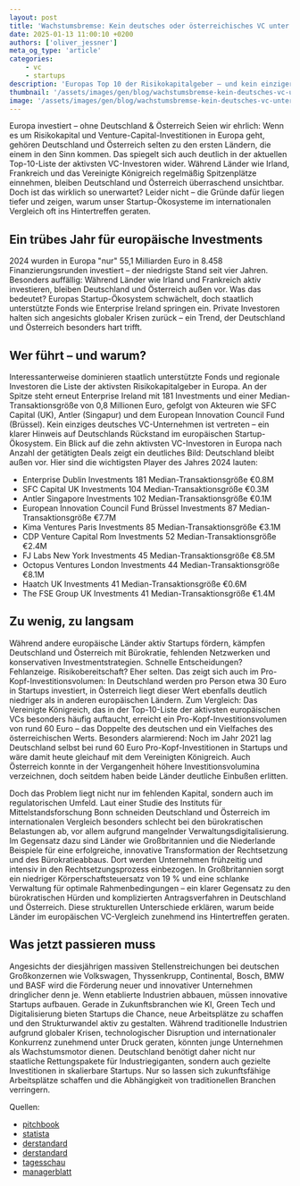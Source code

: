 ```yaml
---
layout: post
title: 'Wachstumsbremse: Kein deutsches oder österreichisches VC unter den führenden Investoren Europas'
date: 2025-01-13 11:00:10 +0200
authors: ['oliver_jessner']
meta_og_type: 'article'
categories:
    - vc
    - startups
description: 'Europas Top 10 der Risikokapitalgeber – und kein einziger aus Deutschland oder Österreich. Wie kann es sein, dass die größte Volkswirtschaft Europas in der VC-Landschaft kaum sichtbar ist? Ein Blick auf die Gründe hinter dem Rückstand.'
thumbnail: '/assets/images/gen/blog/wachstumsbremse-kein-deutsches-vc-unter-den-fuehrenden-investoren-europas/header_thumbnail.webp'
image: '/assets/images/gen/blog/wachstumsbremse-kein-deutsches-vc-unter-den-fuehrenden-investoren-europas/header.webp'
---
```


Europa investiert – ohne Deutschland & Österreich
Seien wir ehrlich: Wenn es um Risikokapital und Venture-Capital-Investitionen in Europa geht, gehören Deutschland und Österreich selten zu den ersten Ländern, die einem in den Sinn kommen. Das spiegelt sich auch deutlich in der aktuellen Top-10-Liste der aktivsten VC-Investoren wider. Während Länder wie Irland, Frankreich und das Vereinigte Königreich regelmäßig Spitzenplätze einnehmen, bleiben Deutschland und Österreich überraschend unsichtbar. Doch ist das wirklich so unerwartet? Leider nicht – die Gründe dafür liegen tiefer und zeigen, warum unser Startup-Ökosysteme im internationalen Vergleich oft ins Hintertreffen geraten.

## Ein trübes Jahr für europäische Investments

2024 wurden in Europa "nur" 55,1 Milliarden Euro in 8.458 Finanzierungsrunden investiert – der niedrigste Stand seit vier Jahren. Besonders auffällig: Während Länder wie Irland und Frankreich aktiv investieren, bleiben Deutschland und Österreich außen vor. Was das bedeutet? Europas Startup-Ökosystem schwächelt, doch staatlich unterstützte Fonds wie Enterprise Ireland springen ein. Private Investoren halten sich angesichts globaler Krisen zurück – ein Trend, der Deutschland und Österreich besonders hart trifft.

## Wer führt – und warum?

Interessanterweise dominieren staatlich unterstützte Fonds und regionale Investoren die Liste der aktivsten Risikokapitalgeber in Europa. An der Spitze steht erneut Enterprise Ireland mit 181 Investments und einer Median-Transaktionsgröße von 0,8 Millionen Euro, gefolgt von Akteuren wie SFC Capital (UK), Antler (Singapur) und dem European Innovation Council Fund (Brüssel). Kein einziges deutsches VC-Unternehmen ist vertreten – ein klarer Hinweis auf Deutschlands Rückstand im europäischen Startup-Ökosystem. Ein Blick auf die zehn aktivsten VC-Investoren in Europa nach Anzahl der getätigten Deals zeigt ein deutliches Bild: Deutschland bleibt außen vor. Hier sind die wichtigsten Player des Jahres 2024 lauten:

-   Enterprise Dublin Investments 181 Median-Transaktionsgröße €0.8M
-   SFC Capital UK Investments 104 Median-Transaktionsgröße €0.3M
-   Antler Singapore Investments 102 Median-Transaktionsgröße €0.1M
-   European Innovation Council Fund Brüssel Investments 87 Median-Transaktionsgröße €7.7M
-   Kima Ventures Paris Investments 85 Median-Transaktionsgröße €3.1M
-   CDP Venture Capital Rom Investments 52 Median-Transaktionsgröße €2.4M
-   FJ Labs New York Investments 45 Median-Transaktionsgröße €8.5M
-   Octopus Ventures London Investments 44 Median-Transaktionsgröße €8.1M
-   Haatch UK Investments 41 Median-Transaktionsgröße €0.6M
-   The FSE Group UK Investments 41 Median-Transaktionsgröße €1.4M

## Zu wenig, zu langsam

Während andere europäische Länder aktiv Startups fördern, kämpfen Deutschland und Österreich mit Bürokratie, fehlenden Netzwerken und konservativen Investmentstrategien. Schnelle Entscheidungen? Fehlanzeige. Risikobereitschaft? Eher selten. Das zeigt sich auch im Pro-Kopf-Investitionsvolumen: In Deutschland werden pro Person etwa 30 Euro in Startups investiert, in Österreich liegt dieser Wert ebenfalls deutlich niedriger als in anderen europäischen Ländern. Zum Vergleich: Das Vereinigte Königreich, das in der Top-10-Liste der aktivsten europäischen VCs besonders häufig auftaucht, erreicht ein Pro-Kopf-Investitionsvolumen von rund 60 Euro – das Doppelte des deutschen und ein Vielfaches des österreichischen Werts. Besonders alarmierend: Noch im Jahr 2021 lag Deutschland selbst bei rund 60 Euro Pro-Kopf-Investitionen in Startups und wäre damit heute gleichauf mit dem Vereinigten Königreich. Auch Österreich konnte in der Vergangenheit höhere Investitionsvolumina verzeichnen, doch seitdem haben beide Länder deutliche Einbußen erlitten.

Doch das Problem liegt nicht nur im fehlenden Kapital, sondern auch im regulatorischen Umfeld. Laut einer Studie des Instituts für Mittelstandsforschung Bonn schneiden Deutschland und Österreich im internationalen Vergleich besonders schlecht bei den bürokratischen Belastungen ab, vor allem aufgrund mangelnder Verwaltungsdigitalisierung. Im Gegensatz dazu sind Länder wie Großbritannien und die Niederlande Beispiele für eine erfolgreiche, innovative Transformation der Rechtsetzung und des Bürokratieabbaus. Dort werden Unternehmen frühzeitig und intensiv in den Rechtsetzungsprozess einbezogen. In Großbritannien sorgt ein niedriger Körperschaftsteuersatz von 19 % und eine schlanke Verwaltung für optimale Rahmenbedingungen – ein klarer Gegensatz zu den bürokratischen Hürden und komplizierten Antragsverfahren in Deutschland und Österreich. Diese strukturellen Unterschiede erklären, warum beide Länder im europäischen VC-Vergleich zunehmend ins Hintertreffen geraten.

## Was jetzt passieren muss

Angesichts der diesjährigen massiven Stellenstreichungen bei deutschen Großkonzernen wie Volkswagen, Thyssenkrupp, Continental, Bosch, BMW und BASF wird die Förderung neuer und innovativer Unternehmen dringlicher denn je. Wenn etablierte Industrien abbauen, müssen innovative Startups aufbauen. Gerade in Zukunftsbranchen wie KI, Green Tech und Digitalisierung bieten Startups die Chance, neue Arbeitsplätze zu schaffen und den Strukturwandel aktiv zu gestalten. Während traditionelle Industrien aufgrund globaler Krisen, technologischer Disruption und internationaler Konkurrenz zunehmend unter Druck geraten, könnten junge Unternehmen als Wachstumsmotor dienen. Deutschland benötigt daher nicht nur staatliche Rettungspakete für Industriegiganten, sondern auch gezielte Investitionen in skalierbare Startups. Nur so lassen sich zukunftsfähige Arbeitsplätze schaffen und die Abhängigkeit von traditionellen Branchen verringern.

Quellen:

-   [pitchbook](https://pitchbook.com/news/articles/this-years-most-active-investors-in-european-vc)
-   [statista](https://www.statista.com/outlook/fmo/capital-raising/traditional-capital-raising/venture-capital/worldwide)
-   [derstandard](https://www.derstandard.at/story/3000000246429/thyssenkrupp-seurope-will-5000-stellen-streichen)
-   [derstandard](https://www.derstandard.at/story/3000000237329/vw-will-bis-zu-30000-stellen-streichen-investitionen-werden-gekuerzt)
-   [tagesschau](https://www.tagesschau.de/wirtschaft/unternehmen/stellenabbau-jobs-krise-100.html)
-   [managerblatt](https://managerblatt.de/buerokratie-als-innovationsbremse-deutschlands-herausforderung-im-internationalen-vergleich/)
